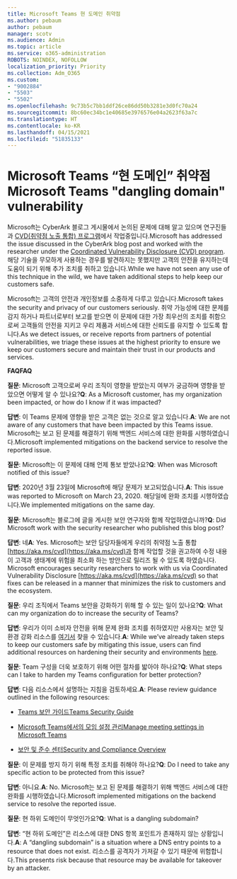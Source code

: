 ```yaml
---
title: Microsoft Teams 현 도메인 취약점
ms.author: pebaum
author: pebaum
manager: scotv
ms.audience: Admin
ms.topic: article
ms.service: o365-administration
ROBOTS: NOINDEX, NOFOLLOW
localization_priority: Priority
ms.collection: Adm_O365
ms.custom:
- "9002884"
- "5503"
- "5502"
ms.openlocfilehash: 9c73b5c7bb1ddf26ce86dd50b3281e3d0fc70a24
ms.sourcegitcommit: 8bc60ec34bc1e40685e3976576e04a2623f63a7c
ms.translationtype: HT
ms.contentlocale: ko-KR
ms.lasthandoff: 04/15/2021
ms.locfileid: "51835133"
---
```

# <a name="microsoft-teams-dangling-domain-vulnerability"></a><span data-ttu-id="cc770-102">Microsoft Teams “현 도메인” 취약점</span><span class="sxs-lookup"><span data-stu-id="cc770-102">Microsoft Teams "dangling domain" vulnerability</span></span>

<span data-ttu-id="cc770-103">Microsoft는 CyberArk 블로그 게시물에서 논의된 문제에 대해 알고 있으며 연구진들과 [CVD(취약점 노출 통합) 프로그램](https://aka.ms/cvd)에서 작업중입니다.</span><span class="sxs-lookup"><span data-stu-id="cc770-103">Microsoft has addressed the issue discussed in the CyberArk blog post and worked with the researcher under the [Coordinated Vulnerability Disclosure (CVD) program](https://aka.ms/cvd).</span></span> <span data-ttu-id="cc770-104">해당 기술을 무모하게 사용하는 경우를 발견하지는 못했지만 고객의 안전을 유지하는데 도움이 되기 위해 추가 조치를 취하고 있습니다.</span><span class="sxs-lookup"><span data-stu-id="cc770-104">While we have not seen any use of this technique in the wild, we have taken additional steps to help keep our customers safe.</span></span>

<span data-ttu-id="cc770-105">Microsoft는 고객의 안전과 개인정보를 소중하게 다루고 있습니다.</span><span class="sxs-lookup"><span data-stu-id="cc770-105">Microsoft takes the security and privacy of our customers seriously.</span></span> <span data-ttu-id="cc770-106">취약 가능성에 대한 문제를 감지 하거나 파트너로부터 보고를 받으면 이 문제에 대한 가장 최우선의 조치를 취함으로써 고객들의 안전을 지키고 우리 제품과 서비스에 대한 신뢰도를 유지할 수 있도록 합니다.</span><span class="sxs-lookup"><span data-stu-id="cc770-106">As we detect issues, or receive reports from partners of potential vulnerabilities, we triage these issues at the highest priority to ensure we keep our customers secure and maintain their trust in our products and services.</span></span>

<span data-ttu-id="cc770-107">**FAQ**</span><span class="sxs-lookup"><span data-stu-id="cc770-107">**FAQ**</span></span>

<span data-ttu-id="cc770-108">**질문**: Microsoft 고객으로써 우리 조직이 영향을 받았는지 여부가 궁금하며 영향을 받았으면 어떻게 알 수 있나요?</span><span class="sxs-lookup"><span data-stu-id="cc770-108">**Q**: As a Microsoft customer, has my organization been impacted, or how do I know if it was impacted?</span></span>

<span data-ttu-id="cc770-109">**답변**: 이 Teams 문제에 영향을 받은 고객은 없는 것으로 알고 있습니다.</span><span class="sxs-lookup"><span data-stu-id="cc770-109">**A**: We are not aware of any customers that have been impacted by this Teams issue.</span></span> <span data-ttu-id="cc770-110">Microsoft는 보고 된 문제를 해결하기 위해 백엔드 서비스에 대한 완화를 시행하였습니다.</span><span class="sxs-lookup"><span data-stu-id="cc770-110">Microsoft implemented mitigations on the backend service to resolve the reported issue.</span></span>

<span data-ttu-id="cc770-111">**질문**: Microsoft는 이 문제에 대해 언제 통보 받았나요?</span><span class="sxs-lookup"><span data-stu-id="cc770-111">**Q**: When was Microsoft notified of this issue?</span></span>

<span data-ttu-id="cc770-112">**답변**: 2020년 3월 23일에 Microsoft에 해당 문제가 보고되었습니다.</span><span class="sxs-lookup"><span data-stu-id="cc770-112">**A**: This issue was reported to Microsoft on March 23, 2020.</span></span> <span data-ttu-id="cc770-113">해당일에 완화 조치를 시행하였습니다.</span><span class="sxs-lookup"><span data-stu-id="cc770-113">We implemented mitigations on the same day.</span></span>

<span data-ttu-id="cc770-114">**질문**: Microsoft는 블로그에 글을 게시한 보안 연구자와 함께 작업하였습니까?</span><span class="sxs-lookup"><span data-stu-id="cc770-114">**Q**: Did Microsoft work with the security researcher who published this blog post?</span></span>

<span data-ttu-id="cc770-115">**답변**: 네</span><span class="sxs-lookup"><span data-stu-id="cc770-115">**A**: Yes.</span></span> <span data-ttu-id="cc770-116">Microsoft는 보안 담당자들에게 우리의 취약점 노출 통합 [https://aka.ms/cvd](https://aka.ms/cvd)과 함께 작업할 것을 권고하여 수정 내용이 고객과 생태계에 위험을 최소화 하는 방안으로 릴리즈 될 수 있도록 하였습니다. </span><span class="sxs-lookup"><span data-stu-id="cc770-116">Microsoft encourages security researchers to work with us via Coordinated Vulnerability Disclosure [https://aka.ms/cvd](https://aka.ms/cvd) so that fixes can be released in a manner that minimizes the risk to customers and the ecosystem.</span></span>  

<span data-ttu-id="cc770-117">**질문**: 우리 조직에서 Teams 보안을 강화하기 위해 할 수 있는 일이 있나요?</span><span class="sxs-lookup"><span data-stu-id="cc770-117">**Q**: What can my organization do to increase the security of Teams?</span></span>  

<span data-ttu-id="cc770-118">**답변**: 우리가 이미 소비자 안전을 위해 문제 완화 조치를 취하였지만 사용자는 보안 및 환경 강화 리소스를 [여기서](https://www.microsoft.com/microsoft-365/blog/2020/04/06/it-professionals-privacy-security-microsoft-teams/) 찾을 수 있습니다.</span><span class="sxs-lookup"><span data-stu-id="cc770-118">**A**: While we’ve already taken steps to keep our customers safe by mitigating this issue, users can find additional resources on hardening their security and environments [here](https://www.microsoft.com/microsoft-365/blog/2020/04/06/it-professionals-privacy-security-microsoft-teams/).</span></span>  

<span data-ttu-id="cc770-119">**질문**: Team 구성을 더욱 보호하기 위해 어떤 절차를 밟아야 하나요?</span><span class="sxs-lookup"><span data-stu-id="cc770-119">**Q**: What steps can I take to harden my Teams configuration for better protection?</span></span>

<span data-ttu-id="cc770-120">**답변**: 다음 리소스에서 설명하는 지침을 검토하세요.</span><span class="sxs-lookup"><span data-stu-id="cc770-120">**A**: Please review guidance outlined in the following resources:</span></span> 

- [<span data-ttu-id="cc770-121">Teams 보안 가이드</span><span class="sxs-lookup"><span data-stu-id="cc770-121">Teams Security Guide</span></span>](https://docs.microsoft.com/microsoftteams/teams-security-guide)

- [<span data-ttu-id="cc770-122">Microsoft Teams에서의 모임 설정 관리</span><span class="sxs-lookup"><span data-stu-id="cc770-122">Manage meeting settings in Microsoft Teams</span></span>](https://docs.microsoft.com/microsoftteams/meeting-settings-in-teams)

- [<span data-ttu-id="cc770-123">보안 및 준수 센터</span><span class="sxs-lookup"><span data-stu-id="cc770-123">Security and Compliance Overview</span></span>](https://docs.microsoft.com/microsoftteams/security-compliance-overview)

<span data-ttu-id="cc770-124">**질문**: 이 문제를 방지 하기 위해 특정 조치를 취해야 하나요?</span><span class="sxs-lookup"><span data-stu-id="cc770-124">**Q**: Do I need to take any specific action to be protected from this issue?</span></span>

<span data-ttu-id="cc770-125">**답변**: 아니요.</span><span class="sxs-lookup"><span data-stu-id="cc770-125">**A**: No.</span></span> <span data-ttu-id="cc770-126">Microsoft는 보고 된 문제를 해결하기 위해 백엔드 서비스에 대한 완화를 시행하였습니다.</span><span class="sxs-lookup"><span data-stu-id="cc770-126">Microsoft implemented mitigations on the backend service to resolve the reported issue.</span></span>

<span data-ttu-id="cc770-127">**질문**: 현 하위 도메인이 무엇인가요?</span><span class="sxs-lookup"><span data-stu-id="cc770-127">**Q**: What is a dangling subdomain?</span></span>

<span data-ttu-id="cc770-128">**답변**: “현 하위 도메인”은 리소스에 대한 DNS 항목 포인트가 존재하지 않는 상황입니다.</span><span class="sxs-lookup"><span data-stu-id="cc770-128">**A**:  A “dangling subdomain” is a situation where a DNS entry points to a resource that does not exist.</span></span>  <span data-ttu-id="cc770-129">리소스를 공격자가 가져갈 수 있기 때문에 위험합니다.</span><span class="sxs-lookup"><span data-stu-id="cc770-129">This presents risk because that resource may be available for takeover by an attacker.</span></span>

